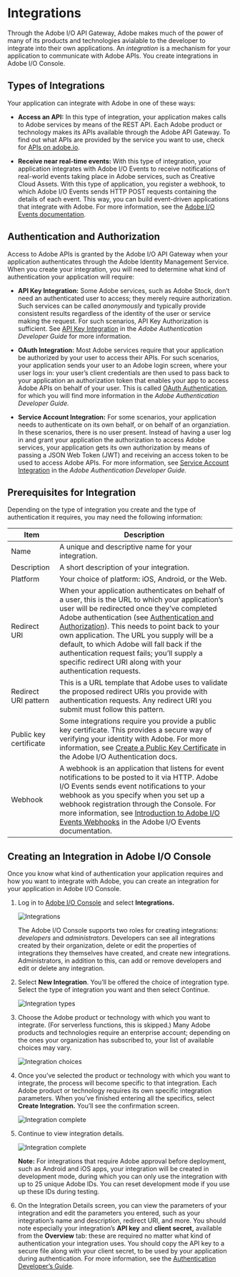 # Integrations

Through the Adobe I/O API Gateway, Adobe makes much of the power of many of its products and technologies avialable to the developer to integrate into their own applications. An _integration_ is a mechanism for your application to communicate with Adobe APIs. You create integrations in Adobe I/O Console. 

## Types of Integrations

Your application can integrate with Adobe in one of these ways:

* **Access an API:** In this type of integration, your application makes calls to Adobe services by means of the REST API. Each Adobe product or technology makes its APIs available through the Adobe API Gateway. To find out what APIs are provided by the service you want to use, check for [APIs on adobe.io](https://www.adobe.io/apis.html).

* **Receive near real-time events:** With this type of integration, your application integrates with Adobe I/O Events to receive notifications of real-world events taking place in Adobe services, such as Creative Cloud Assets. With this type of application, you register a webhook, to which Adobe I/O Events sends HTTP POST requests containing the details of each event. This way, you can build event-driven applications that integrate with Adobe. For more information, see the [Adobe I/O Events documentation](https://www.adobe.io/apis/experienceplatform/events/documentation.html).

<!--
* **Deploy serverless actions:** (beta) This type of integration lets you post functions to Adobe I/O Runtime, a serverless function platform. Functions posted on Runtime are known as **actions.** Once you have posted your functions as actions, you can access them over the web and enjoy virtually unlimited scalability and availability without having to manage servers. For more information, see [Adobe I/O Runtime on adobe.io](https://www.adobe.io/apis/experienceplatform/runtime.html). 
-->

## Authentication and Authorization

Access to Adobe APIs is granted by the Adobe I/O API Gateway when your application authenticates through the Adobe Identity Management Service. When you create your integration, you will need to determine what kind of authentication your application will require:

* **API Key Integration:** Some Adobe services, such as Adobe Stock, don&rsquo;t need an authenticated user to access; they merely require authorization. Such services can be called _anonymously_ and typically provide consistent results regardless of the identity of the user or service making the request. For such scenarios, API Key Authorization is sufficient. See [API Key Integration](https://www.adobe.io/authentication/auth-methods.html#!AdobeDocs/adobeio-auth/master/AuthenticationOverview/APIKeyIntegration.md) in the _Adobe Authentication Developer Guide_ for more information.  

* **OAuth Integration:** Most Adobe services require that your application be authorized by your user to access their APIs. For such scenarios, your application sends your user to an Adobe login screen, where your user logs in: your user&rsquo;s client credentials are then used to pass back to your application an authorization token that enables your app to access Adobe APIs on behalf of your user. This is called [OAuth Authentication](https://www.adobe.io/authentication/auth-methods.html#!AdobeDocs/adobeio-auth/master/AuthenticationOverview/OAuthIntegration.md), for which you will find more information in the _Adobe Authentication Developer Guide._

* **Service Account Integration:** For some scenarios, your application needs to authenticate on its own behalf, or on behalf of an organziation. In these scenarios, there is no user present. Instead of having a user log in and grant your application the authorization to access Adobe services, your application gets its own authorization by means of passing a JSON Web Token (JWT) and receiving an access token to be used to access Adobe APIs. For more information, see [Service Account Integration](https://www.adobe.io/authentication/auth-methods.html#!AdobeDocs/adobeio-auth/master/AuthenticationOverview/ServiceAccountIntegration.md) in the _Adobe Authentication Developer Guide._

## Prerequisites for Integration

Depending on the type of integration you create and the type of authentication it requires, you may need the following information:

| Item | Description |
|---|---|
| Name | A unique and descriptive name for your integration. |
| Description | A short description of your integration. |
| Platform | Your choice of platform: iOS, Android, or the Web. |
| Redirect URI | When your application authenticates on behalf of a user, this is the URL to which your application&rsquo;s user will be redirected once they&rsquo;ve completed Adobe authentication (see [Authentication and Authorization](#authentication-and-authorization)). This needs to point back to your own application. The URL you supply will be a default, to which Adobe will fall back if the authentication request fails; you&rsquo;ll supply a specific redirect URI along with your authentication requests. |
| Redirect URI pattern | This is a URL template that Adobe uses to validate the proposed redirect URIs you provide with authentication requests. Any redirect URI you submit must follow this pattern. |
| Public key certificate | Some integrations require you provide a public key certificate. This provides a secure way of verifying your identity with Adobe. For more information, see [Create a Public Key Certificate](https://www.adobe.io/authentication/auth-methods.html#!AdobeDocs/adobeio-auth/master/AuthenticationOverview/ServiceAccountIntegration.md#step-2-create-a-public-key-certificate) in the Adobe I/O Authentication docs. |
| Webhook | A webhook is an application that listens for event notifications to be posted to it via HTTP. Adobe I/O Events sends event notifications to your webhook as you specify when you set up a webhook registration through the Console. For more information, see [Introduction to Adobe I/O Events Webhooks](https://www.adobe.io/apis/experienceplatform/events/documentation.html#!adobedocs/adobeio-events/master/intro/webhook_docs_intro.md) in the Adobe I/O Events documentation. |

## Creating an Integration in Adobe I/O Console

Once you know what kind of authentication your application requires and how you want to integrate with Adobe, you can create an integration for your application in Adobe I/O Console. 

1. Log in to [Adobe I/O Console](https://console.adobe.io) and select **Integrations.**  

    ![Integrations](img/console_int_1.png)  
      
      The Adobe I/O Console supports two roles for creating integrations: _developers_ and _administrators._ Developers can see all integrations created by their organization, delete or edit the properties of integrations they themselves have created, and create new integrations. Administrators, in addition to this, can add or remove developers and edit or delete any integration.

2. Select **New Integration**. You&rsquo;ll be offered the choice of integration type. Select the type of integration you want and then select Continue.  
    
    ![Integration types](img/console_int_2.png) 

3. Choose the Adobe product or technology with which you want to integrate. (For serverless functions, this is skipped.) Many Adobe products and technologies require an enterprise account; depending on the ones your organization has subscribed to, your list of available choices may vary.  
    
    ![Integration choices](img/console_int_3.png) 

4. Once you&rsquo;ve selected the product or technology with which you want to integrate, the process will become specific to that integration. Each Adobe product or technology requires its own specific integration parameters. When you&rsquo;ve finished entering all the specifics, select **Create Integration.** You&rsquo;ll see the confirmation screen.  
    
    ![Integration complete](img/console_int_4.png)

5. Continue to view integration details.   
    
    ![Integration complete](img/console_int_5.png)  
    
    **Note:** For integrations that require Adobe approval before deployment, such as Android and iOS apps, your integration will be created in development mode, during which you can only use the integration with up to 25 unique Adobe IDs. You can reset development mode if you use up these IDs during testing.

6. On the Integration Details screen, you can view the parameters of your integration and edit the parameters you entered, such as your integration&rsquo;s name and description, redirect URI, and more. You should note especially your integration&rsquo;s **API key** and **client secret,** available from the **Overview** tab: these are required no matter what kind of authentication your integration uses. You should copy the API key to a secure file along with your client secret, to be used by your application during authentication. For more information, see the [Authentication Developer&rsquo;s Guide](https://www.adobe.io/authentication/auth-methods.html#!AdobeDocs/adobeio-auth/master/AuthenticationOverview/AuthenticationGuide.md).

